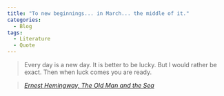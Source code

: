 ```yaml
---
title: "To new beginnings... in March... the middle of it."
categories:
  - Blog
tags:
  - Literature
  - Quote
---
```


> Every day is a new day. It is better to be lucky. But I would rather be exact. Then when luck comes you are ready.
  
> <cite><a href="https://www.goodreads.com/work/quotes/69741-the-old-man-and-the-sea">Ernest Hemingway, The Old Man and the Sea</a></cite>

